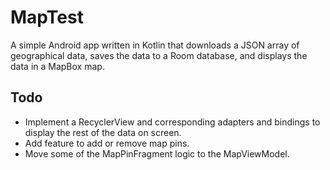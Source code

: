 # MapTest

A simple Android app written in Kotlin that downloads a JSON array of geographical data, saves the data to a Room database, and displays the data in a MapBox map.

## Todo

- Implement a RecyclerView and corresponding adapters and bindings to display the rest of the data on screen.
- Add feature to add or remove map pins.
- Move some of the MapPinFragment logic to the MapViewModel. 